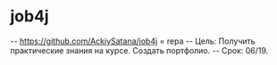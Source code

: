 # job4j

-- https://github.com/AckiySatana/job4j = repa
-- Цель: Получить практические знания на курсе. Создать портфолио.
-- Срок: 06/19.



